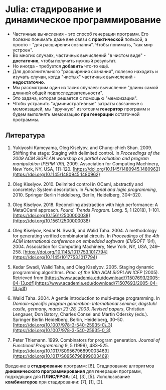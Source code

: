 # Julia: стадирование и динамическое программирование

- Частичные вычисления - это способ генерации программ. Его полезно
  понимать даже вне связи с **практической** пользой, а просто - "для
  расширения сознания". Чтобы понимать, "как мир устроен".
- Во многих случаях, частичных вычислений "в чистом виде" -
  **достаточно**, чтобы получить нужный результат.
- Но иногда - требуется **добавить** что-то ещё.
- Для дополнительного "расширения сознания", полезно находить и изучать
  случаи, когда "чистых" частичных вычислений - **недостаточно**.
- Мы рассмотрим один из таких случаев: вычисление "длины самой длинной
  общей подпоследовательности".
- Это задача, которая решается с помощью "мемоизации".
- Чтобы устранить "административные" затраты связанные с мемоизацией, мы
  "вручную" изготовим **генератор** программ и будем выполнять
  мемоизацию **при генерации** остаточной программы.

## Литература

1. Yukiyoshi Kameyama, Oleg Kiselyov, and Chung-chieh Shan. 2009.
   Shifting the stage: Staging with delimited control. In _Proceedings
   of the 2009 ACM SIGPLAN workshop on partial evaluation and program
   manipulation_ (_PEPM ’09_), 2009. Association for Computing
   Machinery, New York, NY, USA, 111–120.
   [https://doi.org/10.1145/1480945.1480962](https://doi.org/10.1145/1480945.1480962)

2. Oleg Kiselyov. 2010. Delimited control in OCaml, abstractly and
   concretely: System description. In _Functional and logic
   programming_, 2010. Springer Berlin Heidelberg, Berlin, Heidelberg,
   304–320.

3. Oleg Kiselyov. 2018. Reconciling abstraction with high performance: A
   MetaOCaml approach. _Found. Trends Program. Lang._ 5, 1 (2018),
   1–101.
   [https://doi.org/10.1561/2500000038](https://doi.org/10.1561/2500000038)

4. Oleg Kiselyov, Kedar N. Swadi, and Walid Taha. 2004. A methodology
   for generating verified combinatorial circuits. In _Proceedings of
   the 4th ACM international conference on embedded software_ (_EMSOFT
   ’04_), 2004. Association for Computing Machinery, New York, NY, USA,
   249–258.
   [https://doi.org/10.1145/1017753.1017794](https://doi.org/10.1145/1017753.1017794)

5. Kedar Swadi, Walid Taha, and Oleg Kiselyov. 2005. Staging dynamic
   programming algorithms. _Proc. of the 10th ACM SIGPLAN ICFP_ (2005).
   Retrieved from
   [https://www.academia.edu/download/71507693/2005-04-13.pdf](https://www.academia.edu/download/71507693/2005-04-13.pdf)

6. Walid Taha. 2004. A gentle introduction to multi-stage programming.
   In _Domain-specific program generation: International seminar,
   dagstuhl castle, germany, march 23-28, 2003. Revised papers_,
   Christian Lengauer, Don Batory, Charles Consel and Martin Odersky
   (eds.). Springer Berlin Heidelberg, Berlin, Heidelberg, 30–50.
   [https://doi.org/10.1007/978-3-540-25935-0\_3](https://doi.org/10.1007/978-3-540-25935-0_3)

7. Peter Thiemann. 1999. Combinators for program generation. _Journal of
   Functional Programming_ 9, 5 (1999), 483–525.
   [https://doi.org/10.1017/S0956796899003469](https://doi.org/10.1017/S0956796899003469)

Введение в **стадирование** программ: [6]. Стадирование алгоритмов
**динамического программирования** для генерации программ, подходящих
для **ПЛИС/FPGA**: [4], [3], [5]. Использование **комбинаторов** при
стадировании: [7], [1], [2].
